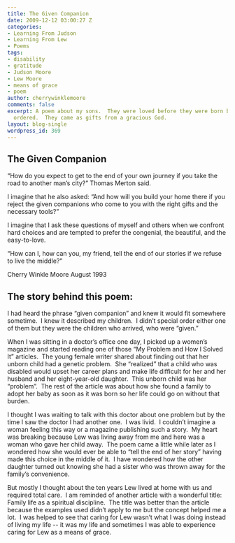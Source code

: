 ```yaml
---
title: The Given Companion
date: 2009-12-12 03:00:27 Z
categories:
- Learning From Judson
- Learning From Lew
- Poems
tags:
- disability
- gratitude
- Judson Moore
- Lew Moore
- means of grace
- poem
author: cherrywinklemoore
comments: false
excerpt: A poem about my sons.  They were loved before they were born but not special
  ordered.  They came as gifts from a gracious God.
layout: blog-single
wordpress_id: 369
---
```


## The Given Companion


“How do you expect
to get to the end of your own journey
if you take the road
to another man’s city?”
Thomas Merton said.

I imagine that he also asked:
“And how will you build your home there
if you reject the given companions
who come to you with the right gifts
and the necessary tools?”

I imagine that I ask these questions
of myself and others
when we confront hard choices
and are tempted to prefer the congenial, the beautiful,
and the easy-to-love.

“How can I, how can you, my friend,
tell the end of our stories
if we refuse to live the middle?”

Cherry Winkle Moore
August 1993


## The story behind this poem:


I had heard the phrase “given companion” and knew it would fit somewhere sometime.  I knew it described my children.  I didn’t special order either one of them but they were the children who arrived, who were “given.”

When I was sitting in a doctor’s office one day, I picked up a women’s magazine and started reading one of those “My Problem and How I Solved It” articles.  The young female writer shared about finding out that her unborn child had a genetic problem.  She “realized” that a child who was disabled would upset her career plans and make life difficult for her and her husband and her eight-year-old daughter.  This unborn child was her “problem”.  The rest of the article was about how she found a family to adopt her baby as soon as it was born so her life could go on without that burden.

I thought I was waiting to talk with this doctor about one problem but by the time I saw the doctor I had another one.  I was livid.  I couldn’t imagine a woman feeling this way or a magazine publishing such a story.  My heart was breaking because Lew was living away from me and here was a woman who gave her child away.  The poem came a little while later as I wondered how she would ever be able to “tell the end of her story” having made this choice in the middle of it.  I have wondered how the other daughter turned out knowing she had a sister who was thrown away for the family’s convenience.

But mostly I thought about the ten years Lew lived at home with us and required total care.  I am reminded of another article with a wonderful title: Family life as a spiritual discipline.  The title was better than the article because the examples used didn’t apply to me but the concept helped me a lot.  I was helped to see that caring for Lew wasn’t what I was doing instead of living my life -- it was my life and sometimes I was able to experience caring for Lew as a means of grace.

